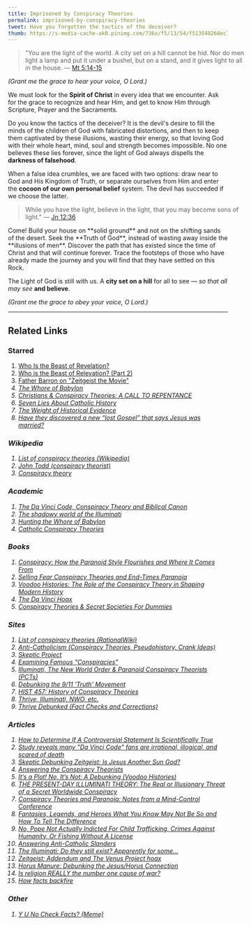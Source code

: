 ```yaml
---
title: Imprisoned by Conspiracy Theories
permalink: imprisoned-by-conspiracy-theories
tweet: Have you forgotten the tactics of the deceiver?
thumb: https://s-media-cache-ak0.pinimg.com/736x/f5/13/54/f513548260ec73c58e4ace4e8bdc2b59.jpg
---
```


<div class="my-inline-left pull-left">
<!-- Bible Verse. http://biblia.com/plugins/BibleVerse -->
<biblia:bibleverse theme="quotation" resource="rsvce" width="512px" height="288px" reference="Mt5.14-15"><blockquote style="width:100%;">"You are the light of the world. A city set on a hill cannot be hid. Nor do men light a lamp and put it under a bushel, but on a stand, and it gives light to all in the house. &mdash; <a target="_blank" href = "http://biblia.com/bible/rsvce/Mt5.14-15">Mt 5:14-15</a></blockquote></biblia:bibleverse>
</div>

_(Grant me the grace to hear your voice, O Lord.)_

We must look for the **Spirit of Christ** in every idea that we encounter. Ask for the grace to recognize and hear Him, and get to know Him through Scripture, Prayer and the Sacraments. 

Do you know the tactics of the deceiver? It is the devil's desire to fill the minds of the children of God with fabricated distortions, and then to keep them captivated by these illusions, wasting their energy, so that loving God with their whole heart, mind, soul and strength becomes impossible. No one believes these lies forever, since the light of God always dispells the **darkness of falsehood**.

When a false idea crumbles, we are faced with two options: draw near to God and His Kingdom of Truth, or separate ourselves from Him and enter the **cocoon of our own personal belief** system. The devil has succeeded if we choose the latter.

<!-- Bible Verse. http://biblia.com/plugins/BibleVerse -->
<div class="my-inline-right pull-right">
<biblia:bibleverse theme="quotation" resource="rsvce" width="500" showVotd="false" reference="Jn12.36"><blockquote style="width:500px;">While you have the light, believe in the light, that you may become sons of light." &mdash; <a target="_blank" href = "http://biblia.com/bible/rsvce/Jn12.36">Jn 12:36</a></blockquote></biblia:bibleverse>
</div>
Come! Build your house on **solid ground** and not on the shifting sands of the desert. Seek the **Truth of God**, instead of wasting away inside the **illusions of men**. Discover the path that has existed since the time of Christ and that will continue forever. Trace the footsteps of those who have already made the journey and you will find that they have settled on this Rock.

The Light of God is still with us. A **city set on a hill** for all to see &mdash; _so that all may see_ **and believe**.

_(Grant me the grace to obey your voice, O Lord.)_

---

Related Links
-------------

### Starred <span class="animated anim-repeater"><i class="fa fa-star-o fa-spin"></i></span>
1. [Who Is the Beast of Revelation?](https://www.youtube.com/watch?v=4Naznbw0-6E) <i class="fa fa-youtube"></i> 
1. [Who is the Beast of Relevation? (Part 2)](https://www.youtube.com/watch?v=nwkJBo3-HOA) <i class="fa fa-youtube"></i>
1. [Father Barron on "Zeitgeist the Movie"](https://www.youtube.com/watch?feature=player_embedded&v=wZk9Lb22KrE) <i class="fa fa-youtube">
1. [The Whore of Babylon](http://www.catholic.com/tracts/the-whore-of-babylon)
1. [Christians & Conspiracy Theories: A CALL TO REPENTANCE](http://www.acts17-11.com/conspire.html)
1. [Seven Lies About Catholic History](http://www.amazon.com/Seven-About-Catholic-History-ebook/dp/B004Q3RN8O/ref=tmm_kin_title_0) <i class="fa fa-book">
1. [The Weight of Historical Evidence](http://www.catholicbasictraining.com/apologetics/coursetexts/2g.htm)
1. [Have they discovered a new “lost Gospel” that says Jesus was married?](http://jimmyakin.com/2014/11/have-they-discovered-a-new-lost-gospel-that-says-jesus-was-married.html)

### Wikipedia <i class="fa fa-wordpress"></i>
1. [List of conspiracy theories (Wikipedia)](http://en.wikipedia.org/wiki/List_of_conspiracy_theories)
1. [John Todd (conspiracy theorist)](http://en.wikipedia.org/wiki/John_Todd_(conspiracy_theorist))
1. [Conspiracy theory](http://en.wikipedia.org/wiki/Conspiracy_theory)

### Academic <i class="fa fa-university"></i>
1. [The Da Vinci Code, Conspiracy Theory and Biblical Canon](http://www.catholiceducation.org/en/culture/literature/the-da-vinci-code-conspiracy-theory-and-biblical-canon.html)
1. [The shadowy world of the Illuminati](http://www.catholiceducation.org/en/controversy/common-misconceptions/the-shadowy-world-of-the-illuminati.html)
1. [Hunting the Whore of Babylon](http://www.catholic.com/tracts/hunting-the-whore-of-babylon)
1. [Catholic Conspiracy Theories](http://www.catholic.com/magazine/articles/catholic-conspiracy-theories)

### Books <i class="fa fa-book"></i>
1. [Conspiracy: How the Paranoid Style Flourishes and Where It Comes From](http://www.amazon.com/Conspiracy-ebook/dp/B001HU8NW4/ref=tmm_kin_title_0)
1. [Selling Fear Conspiracy Theories and End-Times Paranoia](http://www.amazon.com/Selling-Conspiracy-Theories-End-Times-Paranoia/dp/B000J0N8NC/ref=tmm_hrd_title_0)
1. [Voodoo Histories: The Role of the Conspiracy Theory in Shaping Modern History](http://www.amazon.com/Voodoo-Histories-Conspiracy-Shaping-History/dp/1594488959/ref=tmm_hrd_title_0)
1. [The Da Vinci Hoax](http://www.amazon.com/The-Da-Vinci-Hoax-ebook/dp/B002YM8RI4/ref=tmm_kin_title_0?ie=UTF8&qid=1096554757&sr=8-1)
1. [Conspiracy Theories & Secret Societies For Dummies](http://www.amazon.com/Conspiracy-Theories-Societies-Dummies%C2%AE-ebook/dp/B0015DWMTS/ref=tmm_kin_title_0)

### Sites <i class="fa fa-globe"></i>
1. [List of conspiracy theories (RationalWiki)](http://rationalwiki.org/wiki/List_of_conspiracy_theories)
1. [Anti-Catholicism (Conspiracy Theories, Pseudohistory, Crank Ideas)](http://rationalwiki.org/wiki/Anti-Catholicism)
1. [Skeptic Project](http://conspiracies.skepticproject.com)
1. [Examining Famous "Conspiracies"](http://www.debunker.com/conspiracy.html)
1. [Illuminati, The New World Order & Paranoid Conspiracy Theorists (PCTs)](http://www.skepdic.com/illuminati.html)
1. [Debunking the 9/11 'Truth' Movement](https://sites.google.com/site/wtc7lies/home)
1. [HIST 457: History of Conspiracy Theories](http://conspiracytheories.umwblogs.org/)
1. [Thrive, Illuminati, NWO, etc.](http://thrivedebunked.wordpress.com/faq/)
1. [Thrive Debunked (Fact Checks and Corrections)](http://thrivedebunked.wordpress.com/site-index/)

### Articles <i class="fa fa-newspaper-o"></i>
1. [How to Determine If A Controversial Statement Is Scientifically True](http://lifehacker.com/5919830/how-to-determine-if-a-controversial-statement-is-scientifically-true)
1. [Study reveals many "Da Vinci Code" fans are irrational, illogical, and scared of death](http://insightscoop.typepad.com/2004/2011/09/hmmmthings-are-worse-than-i-thought.html)
1. [Skeptic Debunking Zeitgeist: Is Jesus Another Sun God?](http://withalliamgod.wordpress.com/2012/03/08/skeptics-debunking-zeitgeist-is-jesus-another-sun-god/)
1. [Answering the Conspiracy Theorists](http://www.crisismagazine.com/2011/answering-the-conspiracy-theorists)
1. [It’s a Plot! No, It’s Not: A Debunking (Voodoo Histories)](http://www.nytimes.com/2010/02/16/books/16aaron.html?emc=eta1&_r=1&)
1. [THE PRESENT-DAY ILLUMINATI THEORY: The Real or Illusionary Threat of a Secret Worldwide Conspiracy](http://www.pfo.org/illumint.htm)
1. [Conspiracy Theories and Paranoia: Notes from a Mind-Control Conference](http://www.csicop.org/si/show/conspiracy_theories_and_paranoia_notes_from_a_mind-control_conference/)
1. [Fantasies, Legends, and Heroes What You Know May Not Be So and How To Tell The Difference](http://web.archive.org/web/20050306112315/http://www.answers.org/Apologetics/Fantasy.html)
1. [No, Pope Not Actually Indicted For Child Trafficking, Crimes Against Humanity, Or Fishing Without A License](http://wonkette.com/543862/no-pope-not-actually-indicted-for-child-trafficking-crimes-against-humanity-or-fishing-without-a-license)
1. [Answering Anti-Catholic Slanders](http://www.catholicbasictraining.com/apologetics/coursetexts/4m.htm)
1. [The Illuminati: Do they still exist? Apparently for some...](http://www.masonicinfo.com/illuminati.htm)
1. [Zeitgeist: Addendum and The Venus Project hoax](http://www.pointbite.com/2008/10/08/zeitgeist-addendum-and-the-venus-project-hoax/)
1. [Horus Manure: Debunking the Jesus/Horus Connection](http://www.jonsorensen.net/2012/10/25/horus-manure-debunking-the-jesushorus-connection/)
1. [Is religion REALLY the number one cause of war?](http://www.jonsorensen.net/2012/09/18/is-religion-really-the-number-one-cause-of-war/)
1. [How facts backfire](http://www.boston.com/bostonglobe/ideas/articles/2010/07/11/how_facts_backfire/?page=full)

### Other
1. [Y U No Check Facts? (Meme)](https://www.facebook.com/CatholicGag/photos/a.384406138274626.81541.384404818274758/445960195452553/?type=1) <i class="fa fa-facebook"></i>

<script src="//biblia.com/api/logos.biblia.js"></script>
<script>logos.biblia.init();</script>
